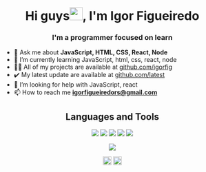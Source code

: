 <h1 align="center">Hi guys<img src="https://raw.githubusercontent.com/kaueMarques/kaueMarques/master/hi.gif" width="30px">, I'm Igor Figueiredo</h1>
<h3 align="center">I'm a programmer focused on learn</h3>

- 💬 Ask me about **JavaScript, HTML, CSS, React, Node**
- 🌱 I’m currently learning JavaScript, html, css, react, node
- 👨‍💻 All of my projects are available at [github.com/igorfig](https://github.com/igorfig?tab=repositories)
- ✔️ My latest update are available at [github.com/latest](https://github.com/igorfig/random-color-generator)
- 🤔 I’m looking for help with JavaScript, react
- 📫 How to reach me **igorfigueiredors@gmail.com**

<h2 align="center">Languages and Tools</h2>
<p align="center">
<img src='https://img.shields.io/badge/HTML5-E34F26?style=for-the-badge&logo=html5&logoColor=white'/>
<img src='https://img.shields.io/badge/CSS3-1572B6?style=for-the-badge&logo=css3&logoColor=white'/>
<img src='https://img.shields.io/badge/JavaScript-F7DF1E?style=for-the-badge&logo=javascript&logoColor=black'/>
<img src='https://img.shields.io/badge/React-20232A?style=for-the-badge&logo=react&logoColor=61DAFB'/>
<img src='https://img.shields.io/badge/Git-F05032?style=for-the-badge&logo=git&logoColor=white'/>
</p>

<p align="center"><img src="https://github-readme-stats.vercel.app/api?username=igorfig&show_icons=true&theme=tokyonight"><p>
  
<p align="center"> 
<a href="https://twitter.com/igufsi" target="_blank"><img align="center" src="https://cdn.jsdelivr.net/npm/simple-icons@3.0.1/icons/twitter.svg" alt="igorfigueiredo" height="20" width="20" /></a>
<a href="https://instagram.com/igufs123" target="_blank"><img align="center" src="https://cdn.jsdelivr.net/npm/simple-icons@3.0.1/icons/instagram.svg" alt="igorfigueiredo" height="20" width="20" /></a>
</p>
